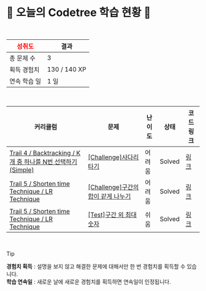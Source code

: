 # 🌲 오늘의 Codetree 학습 현황 🌲

<br />

| <span style="color:red;display:block;text-align:center;"> **성취도**</span> | 결과 |
|---|---|
| 총 문제 수 | 3 |
| 획득 경험치 | 130 / 140 XP |
| 연속 학습 일 | 1 일 |

<br />

|커리큘럼|문제|난이도|상태|코드 링크|
|---|---|---|---|---|
|[Trail 4 / Backtracking / K개 중 하나를 N번 선택하기(Simple)](https://www.codetree.ai/trail-info/intermediate-low/)|[[Challenge]사다리 타기](https://www.codetree.ai/trails/complete/curated-cards/challenge-ladder-game/)|어려움|Solved|[링크](https://github.com/min20ta/Algorithm/blob/main/250506/%EC%82%AC%EB%8B%A4%EB%A6%AC%20%ED%83%80%EA%B8%B0/ladder-game.java)|
|[Trail 5 / Shorten time Technique / LR Technique](https://www.codetree.ai/trail-info/intermediate-mid/)|[[Challenge]구간의 합이 같게 나누기](https://www.codetree.ai/trails/complete/curated-cards/challenge-divide-by-equal-sum-of-intervals/)|어려움|Solved|[링크](https://github.com/min20ta/Algorithm/blob/main/250506/%EA%B5%AC%EA%B0%84%EC%9D%98%20%ED%95%A9%EC%9D%B4%20%EA%B0%99%EA%B2%8C%20%EB%82%98%EB%88%84%EA%B8%B0/divide-by-equal-sum-of-intervals.java)|
|[Trail 5 / Shorten time Technique / LR Technique](https://www.codetree.ai/trail-info/intermediate-mid/)|[[Test]구간 외 최대 숫자](https://www.codetree.ai/trails/complete/curated-cards/test-max-num-outside-of-interval/)|쉬움|Solved|[링크](https://github.com/min20ta/Algorithm/blob/main/250506/%EA%B5%AC%EA%B0%84%20%EC%99%B8%20%EC%B5%9C%EB%8C%80%20%EC%88%AB%EC%9E%90/max-num-outside-of-interval.java)|


<br />

> [!TIP]
> **경험치 획득** : 설명을 보지 않고 해결한 문제에 대해서만 한 번 경험치를 획득할 수 있습니다.  
> **학습 연속일** : 새로운 날에 새로운 경험치를 획득하면 연속일이 인정됩니다.

